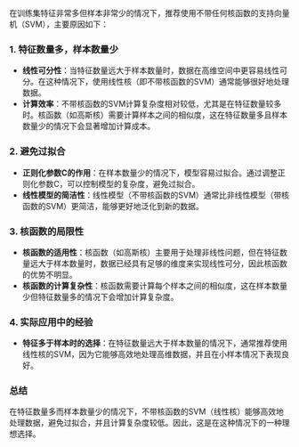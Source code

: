 在训练集特征非常多但样本非常少的情况下，推荐使用不带任何核函数的支持向量机（SVM），主要原因如下：

### 1. **特征数量多，样本数量少**
- **线性可分性**：当特征数量远大于样本数量时，数据在高维空间中更容易线性可分。在这种情况下，使用线性核（即不带核函数的SVM）通常能够很好地处理数据。
- **计算效率**：不带核函数的SVM计算复杂度相对较低，尤其是在特征数量较多时。核函数（如高斯核）需要计算样本之间的相似度，这在特征数量多且样本数量少的情况下会显著增加计算成本。

### 2. **避免过拟合**
- **正则化参数C的作用**：在样本数量少的情况下，模型容易过拟合。通过调整正则化参数C，可以控制模型的复杂度，避免过拟合。
- **线性模型的简洁性**：线性模型（不带核函数的SVM）通常比非线性模型（带核函数的SVM）更简洁，能够更好地泛化到新的数据。

### 3. **核函数的局限性**
- **核函数的适用性**：核函数（如高斯核）主要用于处理非线性问题，但在特征数量远大于样本数量时，数据已经具有足够的维度来实现线性可分，因此核函数的优势不明显。
- **核函数的计算复杂性**：核函数需要计算每个样本之间的相似度，这在样本数量少但特征数量多的情况下会增加计算复杂度。

### 4. **实际应用中的经验**
- **特征多于样本时的选择**：在特征数量远大于样本数量的情况下，通常推荐使用线性核的SVM，因为它能够高效地处理高维数据，并且在小样本情况下表现良好。

### 总结
在特征数量多而样本数量少的情况下，不带核函数的SVM（线性核）能够高效地处理数据，避免过拟合，并且计算复杂度较低。因此，这是在这种情况下的一种理想选择。


